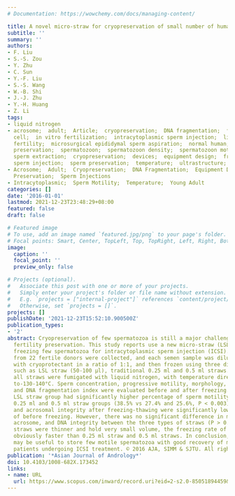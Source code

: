 ```yaml
---
# Documentation: https://wowchemy.com/docs/managing-content/

title: A novel micro-straw for cryopreservation of small number of human spermatozoon
subtitle: ''
summary: ''
authors:
- F. Liu
- S.-S. Zou
- Y. Zhu
- C. Sun
- Y.-F. Liu
- S.-S. Wang
- W.-B. Shi
- J.-J. Zhu
- Y.-H. Huang
- Z. Li
tags:
- liquid nitrogen
- acrosome;  adult;  Article;  cryopreservation;  DNA fragmentation;  freeze thawing;  fumigation;  human;  human
  cell;  in vitro fertilization;  intracytoplasmic sperm injection;  liquefaction;  male;  male
  fertility;  microsurgical epididymal sperm aspiration;  normal human;  semen analysis;  sperm
  preservation;  spermatozoon;  spermatozoon density;  spermatozoon motility;  testicular
  sperm extraction;  cryopreservation;  devices;  equipment design;  freezing;  intracytoplasmic
  sperm injection;  sperm preservation;  temperature;  ultrastructure;  young adult
- Acrosome;  Adult;  Cryopreservation;  DNA Fragmentation;  Equipment Design;  Freezing;  Humans;  Male;  Semen
  Preservation;  Sperm Injections
- Intracytoplasmic;  Sperm Motility;  Temperature;  Young Adult
categories: []
date: '2016-01-01'
lastmod: 2021-12-23T23:48:29+08:00
featured: false
draft: false

# Featured image
# To use, add an image named `featured.jpg/png` to your page's folder.
# Focal points: Smart, Center, TopLeft, Top, TopRight, Left, Right, BottomLeft, Bottom, BottomRight.
image:
  caption: ''
  focal_point: ''
  preview_only: false

# Projects (optional).
#   Associate this post with one or more of your projects.
#   Simply enter your project's folder or file name without extension.
#   E.g. `projects = ["internal-project"]` references `content/project/deep-learning/index.md`.
#   Otherwise, set `projects = []`.
projects: []
publishDate: '2021-12-23T15:52:10.900500Z'
publication_types:
- '2'
abstract: Cryopreservation of few spermatozoa is still a major challenge for male
  fertility preservation. This study reports use a new micro-straw (LSL straw) for
  freezing few spermatozoa for intracytoplasmic sperm injection (ICSI). Semen samples
  from 22 fertile donors were collected, and each semen sample was diluted and mixed
  with cryoprotectant in a ratio of 1:1, and then frozen using three different straws
  such as LSL straw (50-100 μl), traditional 0.25 ml and 0.5 ml straws. For freezing,
  all straws were fumigated with liquid nitrogen, with temperature directly reducing
  to-130-140°C. Sperm concentration, progressive motility, morphology, acrosome integrity,
  and DNA fragmentation index were evaluated before and after freezing. After freezing-thawing,
  LSL straw group had significantly higher percentage of sperm motility than traditional
  0.25 ml and 0.5 ml straw groups (38.5% vs 27.4% and 25.6%, P < 0.003). Sperm motility
  and acrosomal integrity after freezing-thawing were significantly lower than that
  of before freezing. However, there was no significant difference in morphology,
  acrosome, and DNA integrity between the three types of straws (P > 0.05). As LSL
  straws were thinner and hold very small volume, the freezing rate of LSL straw was
  obviously faster than 0.25 ml straw and 0.5 ml straws. In conclusion, LSL micro-straws
  may be useful to store few motile spermatozoa with good recovery of motility for
  patients undergoing ICSI treatment. © 2016 AJA, SIMM & SJTU. All rights reserved.
publication: '*Asian Journal of Andrology*'
doi: 10.4103/1008-682X.173452
links:
- name: URL
  url: https://www.scopus.com/inward/record.uri?eid=2-s2.0-85051894459&doi=10.4103%2f1008-682X.173452&partnerID=40&md5=dead68a1dd62542e54f6caa224d036ae
---
```

